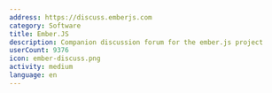 ```yaml
---
address: https://discuss.emberjs.com
category: Software
title: Ember.JS
description: Companion discussion forum for the ember.js project
userCount: 9376
icon: ember-discuss.png
activity: medium
language: en
---
```

